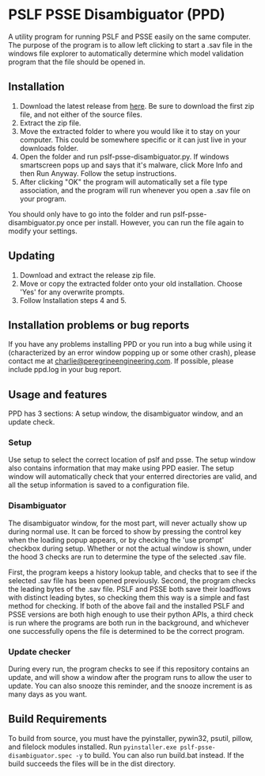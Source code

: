 # PSLF PSSE Disambiguator (PPD)
A utility program for running PSLF and PSSE easily on the same computer.
The purpose of the program is to allow left clicking to start a .sav file in
the windows file explorer to automatically determine which model validation
program that the file should be opened in.

## Installation
1. Download the latest release from [here](https://github.com/charlie-peregrine/pslf-psse-disambiguator/releases). Be sure to download the first zip file, and not either of the source files.
2. Extract the zip file.
3. Move the extracted folder to where you would like it to stay on your computer. This could be somewhere specific or it can just live in your downloads folder.
4. Open the folder and run pslf-psse-disambiguator.py. If windows smartscreen pops up and says that it's malware, click More Info and then Run Anyway. Follow the setup instructions.
5. After clicking "OK" the program will automatically set a file type association, and the program will run whenever you open a .sav file on your program.

You should only have to go into the folder and run pslf-psse-disambiguator.py once per install.
However, you can run the file again to modify your settings.

## Updating
1. Download and extract the release zip file.
2. Move or copy the extracted folder onto your old installation. Choose 'Yes' for any overwrite prompts.
3. Follow Installation steps 4 and 5.

## Installation problems or bug reports
If you have any problems installing PPD or you run into a bug while using it (characterized by an error window
popping up or some other crash), please contact me at charlie@peregrineengineering.com. If possible,
please include ppd.log in your bug report.

## Usage and features
PPD has 3 sections: A setup window, the disambiguator window, and an update check. 

### Setup
Use setup to select the correct location of pslf and psse. The setup window also contains
information that may make using PPD easier. The setup window will automatically check that
your enterred directories are valid, and all the setup information is saved to a configuration file.

### Disambiguator
The disambiguator window, for the most part, will never actually show up during normal use. It can
be forced to show by pressing the control key when the loading popup appears, or by checking the 'use prompt'
checkbox during setup. Whether or not the actual window is shown, under the hood 3 checks are run to determine
the type of the selected .sav file.

First, the program keeps a history lookup table, and checks that to see if
the selected .sav file has been opened previously. Second, the program checks the leading bytes of the .sav file.
PSLF and PSSE both save their loadflows with distinct leading bytes, so checking them this way is a simple and fast
method for checking. If both of the above fail and the installed PSLF and PSSE versions are both high enough to use
their python APIs, a third check is run where the programs are both run in the background, and whichever one successfully
opens the file is determined to be the correct program.

### Update checker
During every run, the program checks to see if this repository contains an update, and will show a window after the
program runs to allow the user to update. You can also snooze this reminder, and the snooze increment is as many
days as you want.


## Build Requirements
To build from source, you must have the pyinstaller, pywin32, psutil, pillow, and filelock modules installed.
Run `pyinstaller.exe pslf-psse-disambiguator.spec -y` to build. You can also run build.bat instead.
If the build succeeds the files will be in the dist directory.
